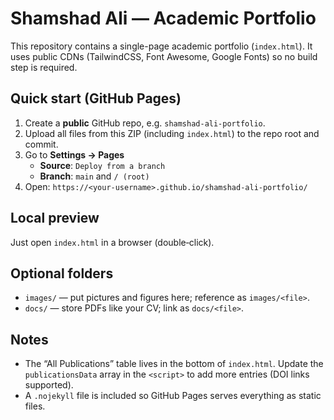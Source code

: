# Shamshad Ali — Academic Portfolio

This repository contains a single-page academic portfolio (`index.html`). It uses public CDNs (TailwindCSS, Font Awesome, Google Fonts) so no build step is required.

## Quick start (GitHub Pages)

1. Create a **public** GitHub repo, e.g. `shamshad-ali-portfolio`.
2. Upload all files from this ZIP (including `index.html`) to the repo root and commit.
3. Go to **Settings → Pages**  
   - **Source**: `Deploy from a branch`  
   - **Branch**: `main` and `/ (root)`  
4. Open: `https://<your-username>.github.io/shamshad-ali-portfolio/`

## Local preview
Just open `index.html` in a browser (double‑click).

## Optional folders
- `images/` — put pictures and figures here; reference as `images/<file>`.
- `docs/` — store PDFs like your CV; link as `docs/<file>`.

## Notes
- The “All Publications” table lives in the bottom of `index.html`. Update the `publicationsData` array in the `<script>` to add more entries (DOI links supported).
- A `.nojekyll` file is included so GitHub Pages serves everything as static files.

